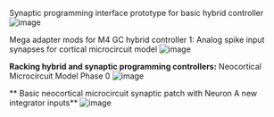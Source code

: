 

Synaptic programming interface prototype for basic hybrid controller
![image](https://github.com/rtrelease/Jetson-Symbolics/assets/71346897/ec588d02-4183-44e8-a41f-2fba8ce86774)

Mega adapter mods for M4 GC hybrid controller 1: Analog spike input synapses for cortical microcircuit model
![image](https://github.com/rtrelease/Jetson-Symbolics-Neuromorphics/assets/71346897/6cf33323-9f5a-443f-8d32-137fdd07df03)

**Racking hybrid and synaptic programming controllers:** Neocortical Microcircuit Model Phase 0
![image](https://github.com/rtrelease/Jetson-Symbolics-Neuromorphics/assets/71346897/b4ed6389-82e9-49d5-b89c-a326b4e7ec76)

** Basic neocortical microcircuit synaptic patch with Neuron A new integrator inputs**
![image](https://github.com/rtrelease/Jetson-Symbolics-Neuromorphics/assets/71346897/2c2d7c6b-9aea-4c2a-9c04-47e7c7ff8874)

